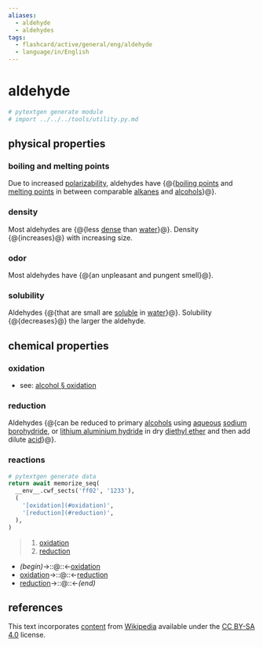 ```yaml
---
aliases:
  - aldehyde
  - aldehydes
tags:
  - flashcard/active/general/eng/aldehyde
  - language/in/English
---
```


# aldehyde

```Python
# pytextgen generate module
# import ../../../tools/utility.py.md
```

## physical properties

### boiling and melting points

Due to increased [polarizability](polarizability.md), aldehydes have {@{[boiling points](boiling%20point.md) and [melting points](melting%20point.md) in between comparable [alkanes](alkane.md) and [alcohols](alcohol.md)}@}. <!--SR:!2025-12-08,623,270-->

### density

Most aldehydes are {@{less [dense](density.md) than [water](water.md)}@}. Density {@{increases}@} with increasing size. <!--SR:!2025-12-27,697,310!2028-07-17,1349,310-->

### odor

Most aldehydes have {@{an unpleasant and pungent smell}@}. <!--SR:!2030-03-18,1648,250-->

### solubility

Aldehydes {@{that are small are [soluble](solubility.md) in [water](water.md)}@}. Solubility {@{decreases}@} the larger the aldehyde. <!--SR:!2027-05-12,1077,330!2027-04-06,1051,330-->

## chemical properties

### oxidation

- see: [alcohol § oxidation](alcohol.md#oxidation)

### reduction

Aldehydes {@{can be reduced to primary [alcohols](alcohol.md) using [aqueous](aqueous%20solution.md) [sodium borohydride](sodium%20borohydride.md), or [lithium aluminium hydride](lithium%20aluminium%20hydride.md) in dry [diethyl ether](diethyl%20ether.md) and then add dilute [acid](acid.md)}@}. <!--SR:!2028-07-21,1194,261-->

### reactions

```Python
# pytextgen generate data
return await memorize_seq(
  __env__.cwf_sects('ff02', '1233'),
  (
    '[oxidation](#oxidation)',
    '[reduction](#reduction)',
  ),
)
```

<!--pytextgen generate section="ff02"--><!-- The following content is generated at 2024-03-07T10:21:21.024126+08:00. Any edits will be overridden! -->

> 1. [oxidation](#oxidation)
> 2. [reduction](#reduction)

<!--/pytextgen-->

<!--pytextgen generate section="1233"--><!-- The following content is generated at 2024-01-04T20:17:51.381884+08:00. Any edits will be overridden! -->

- _(begin)_→::@::←[oxidation](#oxidation) <!--SR:!2026-03-22,763,321!2027-10-16,1199,341-->
- [oxidation](#oxidation)→::@::←[reduction](#reduction) <!--SR:!2028-01-04,1261,341!2028-01-08,1264,341-->
- [reduction](#reduction)→::@::←_(end)_ <!--SR:!2027-12-30,1257,341!2029-05-04,1492,301-->

<!--/pytextgen-->

## references

This text incorporates [content](https://en.wikipedia.org/wiki/aldehyde) from [Wikipedia](Wikipedia.md) available under the [CC BY-SA 4.0](https://creativecommons.org/licenses/by-sa/4.0/) license.
